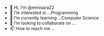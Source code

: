 - 👋 Hi, I’m @mmisara22
- 👀 I’m interested in ...Programming
- 🌱 I’m currently learning ...Computer Science
- 💞️ I’m looking to collaborate on ...
- 📫 How to reach me ...

<!---
mmisara22/mmisara22 is a ✨ special ✨ repository because its `README.md` (this file) appears on your GitHub profile.
You can click the Preview link to take a look at your changes.
--->
